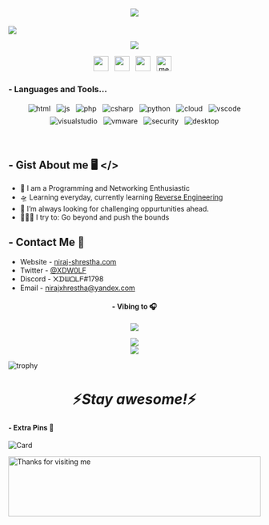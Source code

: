 <h1 align="center">
  <a>
    <img src="https://readme-typing-svg.herokuapp.com/?lines=Hello,+There!+👋;xThis+is+Niraj+Shrestha...;Nice+to+meet+you!&center=true&size=30">
  </a>
</h1>

![](https://github.com/nirajxhrestha/nirajxhrestha/blob/master/img/ALL_.png?raw=true)

<p align="center">
<img src="https://visitor-badge.glitch.me/badge?page_id=nirajxhrestha"/>
</p>

<p align='center'>
   <a href="http://13.107.42.14/"><img height="30" src="https://i.ibb.co/K9PXVCp/linkedin.png"></a>&nbsp;&nbsp;
   <a href="https://twitter.com/XDW0LF"><img height="30" src="https://i.ibb.co/N2CZJCJ/twitter.png"></a>&nbsp;&nbsp;
   <a href="https://open.spotify.com/user/31e6fkz3bfqatdhcgfgqitn5wznm?si=b2e0e5ec4d604659"><img height="30" src="https://i.ibb.co/99DSp1v/spotify.png"></a>&nbsp;&nbsp;
   <a href="https://mrshrestha.medium.com/"><img height="30" img src="https://i.ibb.co/SfBFbww/medium.png" alt="medium"></a>&nbsp;&nbsp;
 </p>
 
<h3> - Languages and Tools... </h3>
<p align="center">
  <!-- icons  -->
  <img src="https://i.ibb.co/4KRXRNK/html.png" alt="html" style="vertical-align:top; margin:4px">    
  <img src="https://i.ibb.co/tq9qNLL/js.png" alt="js" style="vertical-align:top; margin:4px">
  <img src="https://i.ibb.co/vV90CJg/php.png" alt="php" style="vertical-align:top; margin:4px">
  <img src="https://i.ibb.co/cLbnXVc/csharp.png" alt="csharp" style="vertical-align:top; margin:4px">
  <img src="https://i.ibb.co/R6CjcQB/python.png" alt="python" style="vertical-align:top; margin:4px">
  <img src="https://i.ibb.co/Qm9XSMN/cloud.png" alt="cloud" style="vertical-align:top; margin:4px">
  <img src="https://i.ibb.co/hyWG6yG/visualstudio-code.png" alt="vscode" style="vertical-align:top; margin:4px">
  <img src="https://i.ibb.co/CMSfqkZ/visualstudio.png" alt="visualstudio" style="vertical-align:top; margin:4px">

  <img src="https://i.ibb.co/fSWGTkR/vmware.png" alt="vmware" style="vertical-align:top; margin:4px">
  <img src="https://i.ibb.co/mXYcqC8/security.png" alt="security" style="vertical-align:top; margin:4px">
  <img src="https://i.ibb.co/5T1qpfC/desktop.png" alt="desktop" style="vertical-align:top; margin:4px">
</p>
<br>

## - Gist About me 🖥️ </>

- 🎤 I am a Programming and Networking Enthusiastic
- 🛸 Learning everyday, currently learning [Reverse Engineering](https://www.udemy.com/course/reversing-software-protection/)
- 🌋 I’m always looking for challenging oppurtunities ahead.
- 🧗🏾‍♀️ I try to: Go beyond and push the bounds

##  - Contact Me 📱

- Website - [niraj-shrestha.com](https://niraj-shrestha.com)
- Twitter - [@XDW0LF](https://twitter.com/XDW0LF)
- Discord - ᙭ᗪᗯᗝᒪᖴ#1798
- Email - nirajxhrestha@yandex.com

<h4 align="center">
  - Vibing to 🎧
</h4>
<p align="center">
 <img src="https://spotify-github-profile.vercel.app/api/view?uid=31e6fkz3bfqatdhcgfgqitn5wznm&cover_image=true&theme=default"/>
</p>

<p align="center">
  <a>
    <img src="http://github-readme-streak-stats.herokuapp.com?user=nirajxhrestha&theme=react&background=0d1117&border=666">
  </a>
  <br>
  <a>
    <img src="https://activity-graph.herokuapp.com/graph?username=nirajxhrestha&theme=react-dark&hide_border=true">
  </a>
</p>

![trophy](https://github-profile-trophy.vercel.app/?username=nirajxhrestha&theme=juicyfresh&no-frame=true&row=1&&margin-w=20&no-bg=true)

## <h1 align='center'>⚡️<i>Stay awesome!</i>⚡️</h1>

#### - Extra Pins 📌
   ![Card](https://github-readme-stats.vercel.app/api/pin/?username=nirajxhrestha&repo=KEY-AUTH)

<img height="120" alt="Thanks for visiting me" width="100%" src="https://raw.githubusercontent.com/nirajxhrestha/nirajxhrestha/45629b990293fd06c9790bbdb8c1f13392c86a56/img/BYE_.svg" />
